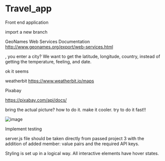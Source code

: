 # Travel_app
Front end application

import a new branch 


GeoNames Web Services Documentation http://www.geonames.org/export/web-services.html


, you enter a city? We want to get the latitude, longitude, country, instead of getting the temperature, feeling, and date.

ok it seems


weatherbit 
https://www.weatherbit.io/maps

Pixabay

https://pixabay.com/api/docs/

bring the actual picture? how to do it. make it cooler. try to do it fast!!


![image](https://user-images.githubusercontent.com/65776444/180981583-40cf0a5a-8905-447e-b966-1232c725f7d4.png)


Implement testing

server.js file should be taken directly from passed project 3 with the addition of added member: value pairs and the required API keys.


Styling is set up in a logical way. All interactive elements have hover states.
